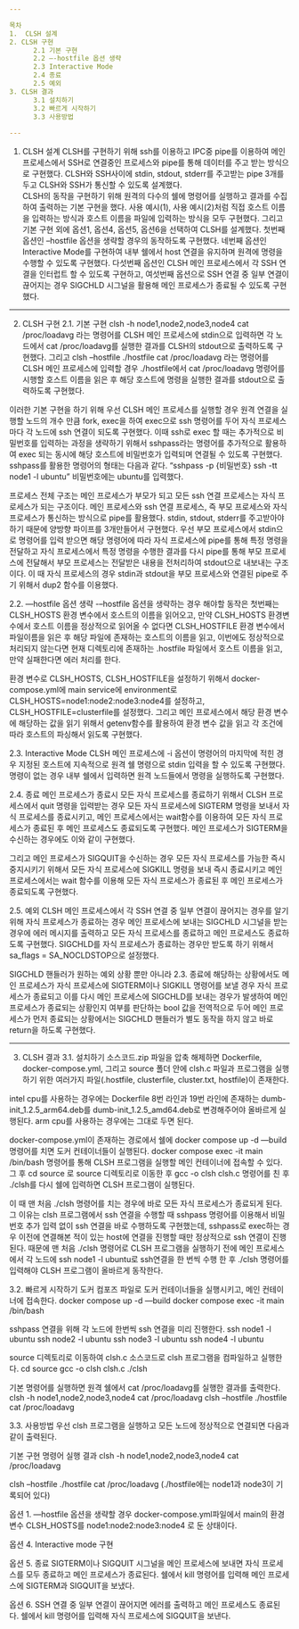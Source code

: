 ```yaml
---

목차
1.  CLSH 설계	
2. CLSH 구현
      2.1 기본 구현
      2.2 –-hostfile 옵션 생략
      2.3 Interactive Mode
      2.4 종료	
      2.5 예외	
3. CLSH 결과
      3.1 설치하기
      3.2 빠르게 시작하기
      3.3 사용방법
	
---
```


1. CLSH 설계
CLSH를 구현하기 위해 ssh를 이용하고 IPC중 pipe를 이용하여 메인 프로세스에서 SSH로 연결중인 프로세스와 pipe를 통해 데이터를 주고 받는 방식으로 구현했다. CLSH와 SSH사이에 stdin, stdout, stderr를 주고받는 pipe 3개를 두고 CLSH와 SSH가 통신할 수 있도록 설계했다.  
CLSH의 동작을 구현하기 위해 원격의 다수의 쉘에 명령어를 실행하고 결과를 수집하여 출력하는 기본 구현을 했다. 사용 예시(1), 사용 예시(2)처럼 직접 호스트 이름을 입력하는 방식과 호스트 이름을 파일에 입력하는 방식을 모두 구현했다.
그리고 기본 구현 외에 옵션1, 옵션4, 옵션5, 옵션6을 선택하여 CLSH를 설계했다. 첫번째 옵션인 –hostfile 옵션을 생략할 경우의 동작하도록 구현했다. 네번째 옵션인 Interactive Mode를 구현하여 내부 쉘에서 host 연결을 유지하며 원격에 명령을 수행할 수 있도록 구현했다. 다섯번째 옵션인 CLSH 메인 프로세스에서 각 SSH 연결을 인터럽트 할 수 있도록 구현하고, 여섯번째 옵션으로 SSH 연결 중 일부 연결이 끊어지는 경우 SIGCHLD 시그널을 활용해 메인 프로세스가 종료될 수 있도록 구현했다.

---

2. CLSH 구현
2.1. 기본 구현
clsh -h node1,node2,node3,node4 cat /proc/loadavg 라는 명령어를 CLSH 메인 프로세스에 stdin으로 입력하면 각 노드에서 cat /proc/loadavg를 실행한 결과를 CLSH의 stdout으로 출력하도록 구현했다. 그리고 clsh –hostfile ./hostfile cat /proc/loadavg 라는 명령어를 CLSH 메인 프로세스에 입력할 경우 ./hostfile에서 cat /proc/loadavg 명령어를 시행할 호스트 이름을 읽은 후 해당 호스트에 명령을 실행한 결과를 stdout으로 출력하도록 구현했다.


이러한 기본 구현을 하기 위해 우선 CLSH 메인 프로세스를 실행할 경우 원격 연결을 실행할 노드의 개수 만큼 fork, exec을 하여 exec으로 ssh 명령어를 두어 자식 프로세스마다 각 노드에 ssh 연결이 되도록 구현했다. 이때 ssh로 exec 할 때는 추가적으로 비밀번호를 입력하는 과정을 생략하기 위해서 sshpass라는 명령어를 추가적으로 활용하여 exec 되는 동시에 해당 호스트에 비밀번호가 입력되며 연결될 수 있도록 구현했다. sshpass를 활용한 명령어의 형태는 다음과 같다.
“sshpass -p {비밀번호} ssh -tt node1 -l ubuntu” 비밀번호에는 ubuntu를 입력했다. 

 프로세스 전체 구조는 메인 프로세스가 부모가 되고 모든 ssh 연결 프로세스는 자식 프로세스가 되는 구조이다. 메인 프로세스와 ssh 연결 프로세스, 즉 부모 프로세스와 자식 프로세스가 통신하는 방식으로 pipe를 활용했다. stdin, stdout, stderr를 주고받아야 하기 때문에 양방향 파이프를 3개만들어서 구현했다. 우선 부모 프로세스에서 stdin으로 명령어를 입력 받으면 해당 명령어에 따라 자식 프로세스에 pipe를 통해 특정 명령을 전달하고 자식 프로세스에서 특정 명령을 수행한 결과를 다시 pipe를 통해 부모 프로세스에 전달해서 부모 프로세스는 전달받은 내용을 전처리하여 stdout으로 내보내는 구조이다. 이 때 자식 프로세스의 경우 stdin과 stdout을 부모 프로세스와 연결된 pipe로 주기 위해서 dup2 함수를 이용했다.

2.2. —hostfile 옵션 생략
-–hostfile 옵션을 생략하는 경우 해야할 동작은 첫번째는 CLSH_HOSTS 환경 변수에서 호스트의 이름을 읽어오고, 만약 CLSH_HOSTS 환경변수에서 호스트 이름을 정상적으로 읽어올 수 없다면 CLSH_HOSTFILE 환경 변수에서 파일이름을 읽은 후 해당 파일에 존재하는 호스트의 이름을 읽고, 이번에도 정상적으로 처리되지 않는다면 현재 디렉토리에 존재하는 .hostfile 파일에서 호스트 이름을 읽고, 만약 실패한다면 에러 처리를 한다. 
 
 환경 변수로 CLSH_HOSTS, CLSH_HOSTFILE을 설정하기 위해서 docker-compose.yml에 main service에 environment로 CLSH_HOSTS=node1:node2:node3:node4를 설정하고, CLSH_HOSTFILE=clusterfile를 설정했다. 그리고 메인 프로세스에서 해당 환경 변수에 해당하는 값을 읽기 위해서 getenv함수를 활용하여 환경 변수 값을 읽고 각 조건에 따라 호스트의 파싱해서 읽도록 구현했다.

2.3. Interactive Mode
 CLSH 메인 프로세스에 -i 옵션이 명령어의 마지막에 적힌 경우 지정된 호스트에 지속적으로 원격 쉘 명령으로 stdin 입력을 할 수 있도록 구현했다. 명령이 없는 경우 내부 쉘에서 입력하면 원격 노드들에서 명령을 실행하도록 구현했다. 

2.4. 종료
 메인 프로세스가 종료시 모든 자식 프로세스를 종료하기 위해서 CLSH 프로세스에서 quit 명령을 입력받는 경우 모든 자식 프로세스에 SIGTERM 명령을 보내서 자식 프로세스를 종료시키고, 메인 프로세스에서는 wait함수를 이용하여 모든 자식 프로세스가 종료된 후 메인 프로세스도 종료되도록 구현했다. 메인 프로세스가 SIGTERM을 수신하는 경우에도 이와 같이 구현했다.

 그리고 메인 프로세스가 SIGQUIT을 수신하는 경우 모든 자식 프로세스를 가능한 즉시 중지시키기 위해서 모든 자식 프로세스에 SIGKILL 명령을 보내 즉시 종료시키고 메인 프로세스에서는 wait 함수를 이용해 모든 자식 프로세스가 종료된 후 메인 프로세스가 종료되도록 구현했다.

2.5. 예외
 CLSH 메인 프로세스에서 각 SSH 연결 중 일부 연결이 끊어지는 경우를 알기 위해 자식 프로세스가 종료하는 경우 메인 프로세스에 보내는 SIGCHLD 시그널을 받는 경우에 에러 메시지를 출력하고 모든 자식 프로세스를 종료하고 메인 프로세스도 종료하도록 구현했다. SIGCHLD를 자식 프로세스가 종료하는 경우만 받도록 하기 위해서 sa_flags = SA_NOCLDSTOP으로 설정했다. 

 SIGCHLD 핸들러가 원하는 예외 상황 뿐만 아니라 2.3. 종료에 해당하는 상황에서도 메인 프로세스가 자식 프로세스에 SIGTERM이나 SIGKILL 명령어를 보낼 경우 자식 프로세스가 종료되고 이를 다시 메인 프로세스에 SIGCHLD를 보내는 경우가 발생하여 메인 프로세스가 종료되는 상황인지 여부를 판단하는 bool 값을 전역적으로 두어 메인 프로세스가 먼저 종료되는 상황에서는 SIGCHLD 핸들러가 별도 동작을 하지 않고 바로 return을 하도록 구현했다.


---


3. CLSH 결과
3.1. 설치하기
 소스코드.zip 파일을 압축 해제하면 Dockerfile, docker-compose.yml, 그리고 source 폴더 안에 clsh.c 파일과 프로그램을 실행하기 위한 여러가지 파일(.hostfile, clusterfile, cluster.txt, hostfile)이 존재한다.

 intel cpu를 사용하는 경우에는 Dockerfile 8번 라인과 19번 라인에 존재하는 dumb-init_1.2.5_arm64.deb를 dumb-init_1.2.5_amd64.deb로 변경해주어야 올바르게 실행된다. arm cpu를 사용하는 경우에는 그대로 두면 된다.

 docker-compose.yml이 존재하는 경로에서 쉘에 docker compose up -d —build 명령어를 치면 도커 컨테이너들이 실행된다.  docker compose exec -it main /bin/bash 명령어를 통해 
CLSH 프로그램을 실행할 메인 컨테이너에 접속할 수 있다.  그 후 cd source 로 source 디렉토리로 이동한 후 gcc -o clsh clsh.c 명령어를 친 후 ./clsh를 다시 쉘에 입력하면 CLSH 프로그램이 실행된다.

 이 때 맨 처음 ./clsh 명령어를 치는 경우에 바로 모든 자식 프로세스가 종료되게 된다. 그 이유는 clsh 프로그램에서 ssh 연결을 수행할 때 sshpass 명령어를 이용해서 비밀번호 추가 입력 없이 ssh 연결을 바로 수행하도록 구현했는데, sshpass로 exec하는 경우 이전에 연결해본 적이 있는 host에 연결을 진행할 때만 정상적으로 ssh 연결이 진행된다. 때문에 맨 처음 ./clsh 명령어로 CLSH 프로그램을 실행하기 전에 메인 프로세스에서 각 노드에 ssh node1 -l ubuntu로 ssh연결을 한 번씩 수행 한 후 ./clsh 명령어를 입력해야 CLSH 프로그램이 올바르게 동작한다.

 


3.2. 빠르게 시작하기
도커 컴포즈 파일로 도커 컨테이너들을 실행시키고, 메인 컨테이너에 접속한다.
docker compose up -d —build 
docker compose exec -it main /bin/bash

sshpass 연결을 위해 각 노드에 한번씩 ssh 연결을 미리 진행한다.
ssh node1 -l ubuntu
ssh node2 -l ubuntu
ssh node3 -l ubuntu
ssh node4 -l ubuntu

source 디렉토리로 이동하여 clsh.c 소스코드로 clsh 프로그램을 컴파일하고 실행한다.
cd source
gcc -o clsh clsh.c 
./clsh 

기본 명령어를 실행하면 원격 쉘에서 cat /proc/loadavg를 실행한 결과를 출력한다.
clsh -h node1,node2,node3,node4 cat /proc/loadavg
clsh –hostfile ./hostfile cat /proc/loadavg


3.3. 사용방법
우선 clsh 프로그램을 실행하고 모든 노드에 정상적으로 연결되면 다음과 같이 출력된다.


기본 구현 명령어 실행 결과
clsh -h node1,node2,node3,node4 cat /proc/loadavg

clsh –hostfile ./hostfile cat /proc/loadavg (./hostfile에는 node1과 node3이 기록되어 있다)



옵션 1. —hostfile 옵션을 생략할 경우
docker-compose.yml파일에서 main의 환경변수 CLSH_HOSTS를 node1:node2:node3:node4 로 둔 상태이다.


옵션 4. Interactive mode 구현


옵션 5. 종료 SIGTERM이나 SIGQUIT 시그널을 메인 프로세스에 보내면
자식 프로세스를 모두 종료하고 메인 프로세스가 종료된다.
쉘에서 kill 명령어를 입력해 메인 프로세스에 SIGTERM과 SIGQUIT을 보냈다.




옵션 6. SSH 연결 중 일부 연결이 끊어지면 에러를 출력하고 메인 프로세스도 종료된다.
쉘에서 kill 명령어를 입력해 자식 프로세스에 SIGQUIT을 보낸다.




